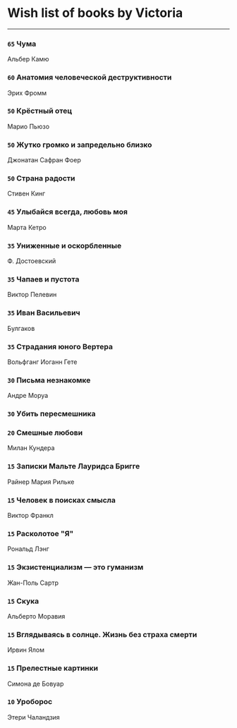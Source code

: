 # Wish list of books by Victoria
---

### `65` Чума
Альбер Камю

### `60` Анатомия человеческой деструктивности
Эрих Фромм

### `50` Крёстный отец
Марио Пьюзо

### `50` Жутко громко и запредельно близко
Джонатан Сафран Фоер

### `50` Страна радости
Стивен Кинг

### `45` Улыбайся всегда, любовь моя
Марта Кетро

### `35` Униженные и оскорбленные
Ф. Достоевский

### `35` Чапаев и пустота
Виктор Пелевин

### `35` Иван Васильевич
Булгаков

### `35` Страдания юного Вертера
Вольфганг Иоганн Гете

### `30` Письма незнакомке
Андре Моруа

### `30` Убить пересмешника

### `20` Смешные любови
Милан Кундера

### `15` Записки Мальте Лауридса Бригге
Райнер Мария Рильке

### `15` Человек в поисках смысла
Виктор Франкл

### `15` Расколотое "Я"
Рональд Лэнг

### `15` Экзистенциализм — это гуманизм
Жан-Поль Сартр

### `15` Скука
Альберто Моравия

### `15` Вглядываясь в солнце. Жизнь без страха смерти
Ирвин Ялом

### `15` Прелестные картинки
Симона де Бовуар

### `10` Уроборос
Этери Чаландзия

